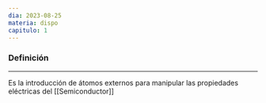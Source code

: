 ```yaml
---
dia: 2023-08-25
materia: dispo
capitulo: 1
---
```

### Definición
---
Es la introducción de átomos externos para manipular las propiedades eléctricas del [[Semiconductor]]